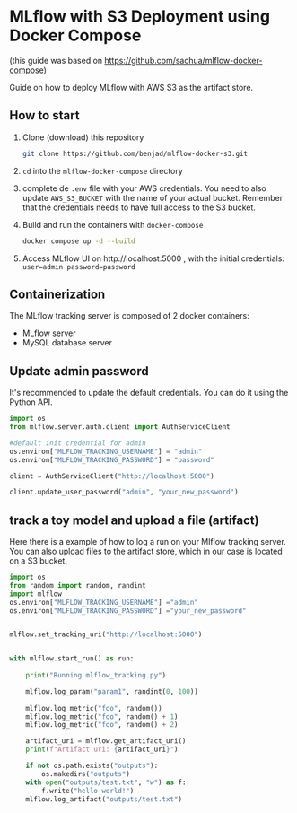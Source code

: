 # MLflow with S3 Deployment using Docker Compose
(this guide was based on https://github.com/sachua/mlflow-docker-compose)

Guide on how to deploy MLflow with AWS S3 as the artifact store.


## How to start

1. Clone (download) this repository

    ```bash
    git clone https://github.com/benjad/mlflow-docker-s3.git
    ```

2. `cd` into the `mlflow-docker-compose` directory

3. complete de `.env` file with your AWS credentials. You need  to also update  `AWS_S3_BUCKET`   with the name of your actual bucket.  Remember that the credentials needs to have full access to the S3 bucket.

3. Build and run the containers with `docker-compose`

    ```bash
    docker compose up -d --build
    ```

4. Access MLflow UI on http://localhost:5000 , with the initial credentials:  `user=admin password=password`


## Containerization

The MLflow tracking server is composed of 2 docker containers:

* MLflow server
* MySQL database server

## Update admin password

It's recommended to update the default credentials. You can do it using the Python API.

```python
import os
from mlflow.server.auth.client import AuthServiceClient

#default init credential for admin
os.environ["MLFLOW_TRACKING_USERNAME"] = "admin"
os.environ["MLFLOW_TRACKING_PASSWORD"] = "password"

client = AuthServiceClient("http://localhost:5000")

client.update_user_password("admin", "your_new_password")
```

## track a toy model and upload a file (artifact)
Here there is a example of how to log a run on your Mlflow tracking server. You can also upload files to the artifact store, which in our case is located on a S3 bucket. 

```python
import os
from random import random, randint
import mlflow
os.environ["MLFLOW_TRACKING_USERNAME"] ="admin"
os.environ["MLFLOW_TRACKING_PASSWORD"] ="your_new_password"


mlflow.set_tracking_uri("http://localhost:5000")


with mlflow.start_run() as run:
    
    print("Running mlflow_tracking.py")

    mlflow.log_param("param1", randint(0, 100))
    
    mlflow.log_metric("foo", random())
    mlflow.log_metric("foo", random() + 1)
    mlflow.log_metric("foo", random() + 2)

    artifact_uri = mlflow.get_artifact_uri()
    print(f"Artifact uri: {artifact_uri}")

    if not os.path.exists("outputs"):
        os.makedirs("outputs")
    with open("outputs/test.txt", "w") as f:
        f.write("hello world!")
    mlflow.log_artifact("outputs/test.txt")

```


